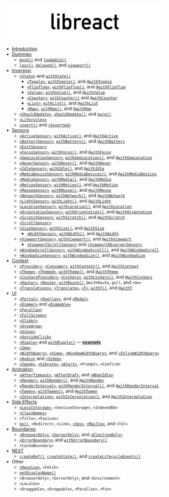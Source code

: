 ![libreact logo](../assets/libreact.png)

  - [Introduction](./Introduction.md)
  - [Dummies](./Dummies.md)
     - [`mock()`](./mock.md) and [`loadable()`](./loadable.md)
     - [`lazy()`](./lazy.md), [`delayed()`](./delayed.md), and [`viewport()`](./viewport.md)
  - [Inversion](./Inversion.md)
    - [`<State>`](./State.md) and [`withState()`](./State.md#withstate-hoc)
      - [`<Toggle>`](./Toggle.md), [`withToggle()`](./Toggle.md#withtoggle-hoc), and [`@withToggle`](./Toggle.md#withtoggle-decorator)
      - [`<Flipflop>`](./Flipflop.md), [`withFlipflop()`](./Flipflop.md#withflipflop-hoc), and [`@withFlipflop`](./Flipflop.md#withflipflop-decorator)
      - [`<Value>`](./Value.md), [`withValue()`](./Value.md#withvalue-hoc), and [`@withValue`](./Value.md#withvalue-decorator)
      - [`<Counter>`](./Counter.md), [`withCounter()`](./Counter.md#withcounter-hoc) and [`@withCounter`](./Counter.md#withcounter-decorator)
      - [`<List>`](./List.md), [`withList()`](./List.md#withlist-hoc), and [`@withList`](./List.md#withlist-decorator)
      - [`<Map>`](./Map.md), [`withMap()`](./Map.md#withmap-hoc), and [`@withMap`](./Map.md#withmap-decorator)
     - [`<ShouldUpdate>`](./ShouldUpdate.md), [`shouldUpdate()`](./ShouldUpdate.md#shouldupdate-hoc), and [`pure()`](./pure.md)
     - [`<Lifecycles>`](./Lifecycles.md)
     - [`invert()`](./invert.md) and [`<Inverted>`](./invert.md#inverted)
  - [Sensors](./Sensors.md)
     - [`<ActiveSensor>`](./ActiveSensor.md), [`withActive()`](./ActiveSensor.md#withactive-hoc), and [`@withActive`](./ActiveSensor.md#withactive-decorator)
     - [`<BatterySensor>`](./BatterySensor.md), [`withBattery()`](./BatterySensor.md#withbattery), and [`@withBattery`](./BatterySensor.md#withbattery-1)
     - [`<ExitSensor>`](./ExitSensor.md)
     - [`<FocusSensor>`](./FocusSensor.md), [`withFocus()`](./FocusSensor.md#withfocus-hoc), and [`@withFocus`](./FocusSensor.md#withfocus-decorator)
     - [`<GeoLocationSensor>`](./GeoLocationSensor.md), [`withGeoLocation()`](./GeoLocationSensor.md#withgeolocation-hoc), and [`@withGeoLocation`](./GeoLocationSensor.md#withgeolocation-decorator)
     - [`<HoverSensor>`](./HoverSensor.md), [`withHover()`](./HoverSensor.md#withhover-hoc), and [`@withHover`](./HoverSensor.md#withhover-decorator)
     - [`<IdleSensor>`](./IdleSensor.md), [`withIdle()`](./IdleSensor.md#withidle-hoc), and [`@withIdle`](./IdleSensor.md#withidle-decorator)
     - [`<MediaDeviceSensor>`](./MediaDeviceSensor.md), [`withMediaDevices()`](./MediaDeviceSensor.md#withmediadevices), and [`@withMediaDevices`](./MediaDeviceSensor.md#withmediadevices-1)
     - [`<MediaSensor>`](./MediaSensor.md), [`withMedia()`](./MediaSensor.md#withmedia), and [`@withMedia`](./MediaSensor.md#withmedia-1)
     - [`<MotionSensor>`](./MotionSensor.md), [`withMotion()`](./MotionSensor.md#withmotion-hoc), and [`@withMotion`](./MotionSensor.md#withmotion-decorator)
     - [`<MouseSensor>`](./MouseSensor.md), [`withMouse()`](./MouseSensor.md#withmouse-hoc), and [`@withMouse`](./MouseSensor.md#withmouse-decorator)
     - [`<NetworkSensor>`](./NetworkSensor.md), [`withNetwork()`](./NetworkSensor.md#withnetwork-hoc), and [`@withNetwork`](./NetworkSensor.md#withnetwork-decorator)
     - [`<LightSensor>`](./LightSensor.md), [`withLight()`](./LightSensor.md#withlight-hoc), and [`@withLight`](./LightSensor.md#withlight-decorator)
     - [`<LocationSensor>`](./LocationSensor.md), [`withLocation()`](./LocationSensor.md#withlocation-hoc), and [`@withLocation`](./LocationSensor.md#withlocation-decora)
     - [`<OrientationSensor>`](./OrientationSensor.md), [`withOrientation()`](./OrientationSensor.md#withorientation-hoc), and [`@withOrientation`](./OrientationSensor.md#withorientation-decorator)
     - [`<ScratchSensor>`](./ScratchSensor.md), [`withScratch()`](./ScratchSensor.md#withscratch-hoc), and [`@withScratch`](./ScratchSensor.md#withscratch-decorator)
     - [`<ScrollSensor>`](./ScrollSensor.md)
     - [`<SizeSensor>`](./SizeSensor.md), [`withSize()`](./SizeSensor.md#withsize-hoc), and [`@withSize`](./SizeSensor.md#withsize-decorator)
        - [`<WidthSensor>`](./WidthSensor.md), [`withWidth()`](./WidthSensor.md#withwidth-hoc-and-withwidth-decorator), and [`@withWidth`](./WidthSensor.md#withwidth-hoc-and-withwidth-decorator)
     - [`<ViewportSensor>`](./ViewportSensor.md), [`withViewport()`](./ViewportSensor.md#withviewport-hoc), and [`@withViewport`](./ViewportSensor.md#withviewport-decorator)
        - [`<ViewportScrollSensor>`](./ViewportSensor.md#viewportscrollsensor) and [`<ViewportObserverSensor>`](./ViewportSensor.md#viewportobserversensor)
     - [`<WindowScrollSensor>`](./WindowScrollSensor.md), [`withWindowScroll()`](./WindowScrollSensor.md#withwindowscroll-hoc), and [`@withWindowScroll`](./WindowScrollSensor.md#withwindowscroll-decorator)
     - [`<WindowSizeSensor>`](./WindowSizeSensor.md), [`withWindowSize()`](./WindowSizeSensor.md#withwindowsize-hoc), and [`@withWindowSize`](./WindowSizeSensor.md#withwindowsize-decorator)
  - [Context](./Context.md)
     - [`<Provider>`](./Provider.md#provider), [`<Consumer>`](./Provider.md#consumer), [`withContext()`](./Provider.md#withcontext-hoc), and [`@withContext`](./Provider.md#withcontext-decorator)
     - [`<Theme>`](./theme.md#theme), [`<Themed>`](./theme.md#themed), [`withTheme()`](./theme.md#withtheme-hoc), and [`@withTheme`](./theme.md#withtheme-decorator)
     - [`<CssVarsProvider>`](./cssvars.md), [`<CssVars>`](./cssvars.md#cssvars), [`withCssVars()`](./cssvars.md#withcssvars-hoc), and [`@withCssVars`](./cssvars.md#withcssvars-decorator)
     - [`<Router>`](./routing.md#router), [`<Route>`](./routing.md#route), [`withRoute()`](./routing.md#withroute), `@withRoute`, `go()`, and `<Go>`
     - [`<Translations>`](./translate.md#translations), [`<Translate>`](./translate.md#translate-or-t), [`<T>`](./translate.md#translate-or-t), [`withT()`](./translate.md#witht-hoc), and [`@withT`](./translate.md#witht-decorator)
  - [UI](./UI.md)
     - [`<Portal>`](./Portal.md), [`<Overlay>`](./Overlay.md), and [`<Modal>`](./Modal.md)
     - [`<Dimmer>`](./Dimmer.md) and [`<Dimmable>`](./Dimmable.md)
     - [`<Parallax>`](./Parallax.md)
     - [`<FullScreen>`](./FullScreen.md)
     - [`<Slider>`](./Slider.md)
     - [`<DropArea>`](./DropArea.md)
     - [`<Group>`](./Group.md)
     - [`<OutsideClick>`](./OutsideClick.md)
     - [`<Ripple>`](./Ripple.md) and [`withRipple()`](./Ripple.md#withripple) &mdash; [**example**](https://codesandbox.io/s/983q7jr80o)
     - [`<Img>`](./Img.md)
     - [`<WidthQuery>`](./WidthQuery.md), [`<View>`](./View.md), [`<WindowWidthQuery>`](./WindowWidthQuery.md), and [`<InlineWidthQuery>`](./InlineWidthQuery.md)
     - [`<Audio>`](./Audio.md) and [`<Video>`](./Video.md)
     - [`<Speak>`](./Speak.md), [`<Vibrate>`](./Vibrate.md), [`<Alert>`](./Alert.md), `<Prompt>`, `<Confirm>`
  - [Animation](./Animation.md)
     - [`<AfterTimeout>`](./AfterTimeout.md), [`<AfterDraf>`](./AfterDraf.md), and [`<WhenIdle>`](./WhenIdle.md)
     - [`<Render>`](./Render.md), [`withRender()`](./Render.md#withrender-hoc), and [`@withRender`](./Render.md#withrender-decorator)
     - [`<RenderInterval>`](./RenderInterval.md), [`withRenderInterval()`](./RenderInterval.md#withrenderinterval-hoc), and [`@withRenderInterval`](./RenderInterval.md#withrenderinterval-decorator)
     - [`<Tween>`](./Tween.md), [`withTween()`](./Tween.md#withtween-hoc), and [`@withTween`](./Tween.md#withtween-decorator)
     - [`<Interpolation>`](./Interpolation.md), [`withInterpolation()`](./Interpolation.md#withinterpolation-hoc), and [`@withInterpolation`](./Interpolation.md#withinterpolation-decorator)
  - [Side Effects](./Side-effects.md)
     - [`<LocalStorage>`](./LocalStorage.md), `<SessionStorage>`, `<IndexedDb>`
     - [`<ClassNames>`](./ClassNames.md)
     - `<Title>`, `<Favicon>`
     - [`go()`](./routing.md#go), `<Redirect>`, `<Link>`, [`<Sms>`](./Sms.md), [`<Mailto>`](./Mailto.md), and `<Tel>`
  - [Boundaries](./Boundaries.md)
     - [`<BrowserOnly>`](./BrowserOnly.md), [`<ServerOnly>`](./ServerOnly.md), and [`<ElectronOnly>`](./ElectronOnly.md)
     - [`<ErrorBoundary>`](./ErrorBoundary.md) and [`withErrorBoundary()`](./ErrorBoundary.md#witherrorboundary-hoc)
     - `<CacheBoundary>`
  - [NEXT](./next.md)
     - [`createRef()`](./next/createRef.md), [`createState()`](./next/createState.md), and [`createLifecycleEvents()`](./next/createLifecycleEvents.md)
  - Other
     - [`<Resolve>`](./Resolve.md), `<Fetch>`
     - [`getDisplayName()`](./getDisplayName.md)
     - `<BrowserOnly>`, `<ServerOnly>`, and `<Environment>`
     - `<Locales>`
     - `<Draggable>`, `<Droppable>`, `<Parallax>`, `<Pin>`
